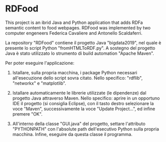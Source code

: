 # RDFood
This project is an ibrid Java and Python application that adds RDFa semantic content to food webpages. 
RDFood was implemented by two computer engeneers Federica Cavaliere and Antonello Scaldaferri.

La repository "RDFood" contiene il progetto Java "bigdata2019", nel quale è presente lo script Python "fromHTMLToRDF.py". 
A sostegno del progetto Java è stato utilizzato lo strumento di build automation "Apache Maven".

Per poter eseguire l'applicazione:

1) Istallare, sulla propria macchina, i package Python necessari all'esecuzione dello script sovra citato. 
    Nello specifico: "rdflib", "networkx" e "matplotlib".
    
2) Istallare automaticamente le librerie utilizzate (le dipendenze) dal progetto Java attraverso Maven.
    Nello specifico: aprire in un opportuno IDE il progetto (si consiglia Eclipse), con il tasto destro 
    selezionare la voce "Maven", successivamente la voce "Update Project...", ed infine premere "OK".
    
3) All'interno della classe "GUI.java" del progetto, settare l'attributo "PYTHONPATH" con l'absolute path
    dell'esecutivo Python sulla propria macchina. Infine, eseguire da questa classe il programma.
    

